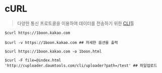 # cURL
>  다양한 통신 프로토콜을 이용하여 데이터를 전송하기 위한 [CLI](https://ko.wikipedia.org/wiki/%EB%AA%85%EB%A0%B9_%EC%A4%84_%EC%9D%B8%ED%84%B0%ED%8E%98%EC%9D%B4%EC%8A%A4)툴

```
$curl https://1boon.kakao.com

$curl -v https://1boon.kakao.com ## 자세한 옵션을 출력

$curl https://1boon.kakao.com -o 1boon.html

$curl -F file=@index.html 'http://cuploader.daumtools.com/cli/uploader?path=/test' ## 파일업로드
```